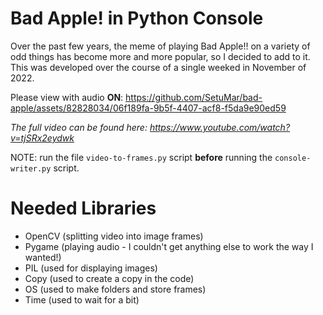 # Bad Apple! in Python Console

Over the past few years, the meme of playing Bad Apple!! on a variety of odd things has become more and more popular, so I decided to add to it. This was developed over the course of a single weeked in November of 2022.

Please view with audio **ON**:
https://github.com/SetuMar/bad-apple/assets/82828034/06f189fa-9b5f-4407-acf8-f5da9e90ed59

*The full video can be found here: https://www.youtube.com/watch?v=tjSRx2eydwk*

NOTE: run the file `video-to-frames.py` script **before** running the `console-writer.py` script.

# Needed Libraries
- OpenCV (splitting video into image frames)
- Pygame (playing audio - I couldn't get anything else to work the way I wanted!)
- PIL (used for displaying images)
- Copy (used to create a copy in the code)
- OS (used to make folders and store frames)
- Time (used to wait for a bit)
